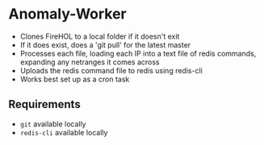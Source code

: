 # Anomaly-Worker

+ Clones FireHOL to a local folder if it doesn't exit
+ If it does exist, does a 'git pull' for the latest master
+ Processes each file, loading each IP into a text file of redis commands, expanding any netranges it comes across
+ Uploads the redis command file to redis using redis-cli
+ Works best set up as a cron task

## Requirements

+ `git` available locally
+ `redis-cli` available locally
